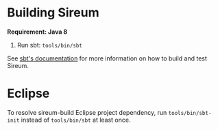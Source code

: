 Building Sireum
===============

**Requirement: Java 8**

1. Run sbt: `tools/bin/sbt`

See [sbt's documentation](http://www.scala-sbt.org/release/docs/index.html) for
more information on how to build and test Sireum.


Eclipse
=======

To resolve sireum-build Eclipse project dependency, run `tools/bin/sbt-init` 
instead of `tools/bin/sbt` at least once.
